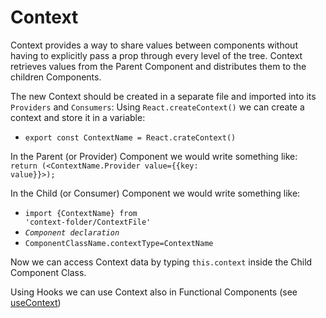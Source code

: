 # Context

Context provides a way to share values between components without having to explicitly pass a prop through every level of the tree.
Context retrieves values from the Parent Component and distributes them to the children Components.

The new Context should be created in a separate file and imported into its <code>Providers</code> and <code>Consumers</code>:
Using <code>React.createContext()</code> we can create a context and store it in a variable:
- <code>export const ContextName = React.crateContext()</code>

In the Parent (or Provider) Component we would write something like:
<code>return (<ContextName.Provider value={{key: value}}>);</code><br/>

In the Child (or Consumer) Component we would write something like:
- <code>import {ContextName} from 'context-folder/ContextFile'</code>
- <code><i>Component declaration</i></code>
- <code>ComponentClassName.contextType=ContextName</code>

Now we can access Context data by typing <code>this.context</code> inside the Child Component Class.


Using Hooks we can use Context also in Functional Components (see [useContext](../Notes/Hook%20useContext%20notes.md))
